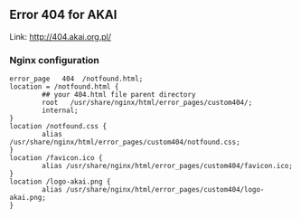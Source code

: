 ## Error 404 for AKAI

Link: http://404.akai.org.pl/


### Nginx configuration
```
error_page   404  /notfound.html;
location = /notfound.html {
        ## your 404.html file parent directory
        root   /usr/share/nginx/html/error_pages/custom404/;
        internal;
}
location /notfound.css {
        alias /usr/share/nginx/html/error_pages/custom404/notfound.css;
}
location /favicon.ico {
        alias /usr/share/nginx/html/error_pages/custom404/favicon.ico;
}
location /logo-akai.png {
        alias /usr/share/nginx/html/error_pages/custom404/logo-akai.png;
}
```
